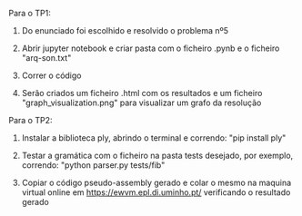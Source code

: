 Para o TP1:
  1. Do enunciado foi escolhido e resolvido o problema nº5
   
  2. Abrir jupyter notebook e criar pasta com o ficheiro .pynb e o ficheiro "arq-son.txt"
   
  3. Correr o código
     
  4. Serão criados um ficheiro .html com os resultados e um ficheiro "graph_visualization.png" para visualizar um grafo da resolução


Para o TP2:
  1. Instalar a biblioteca ply, abrindo o terminal e correndo: "pip install ply"

  2. Testar a gramática com o ficheiro na pasta tests desejado, por exemplo, correndo: "python parser.py tests/fib"

  3. Copiar o código pseudo-assembly gerado e colar o mesmo na maquina virtual online em https://ewvm.epl.di.uminho.pt/ verificando o resultado gerado
